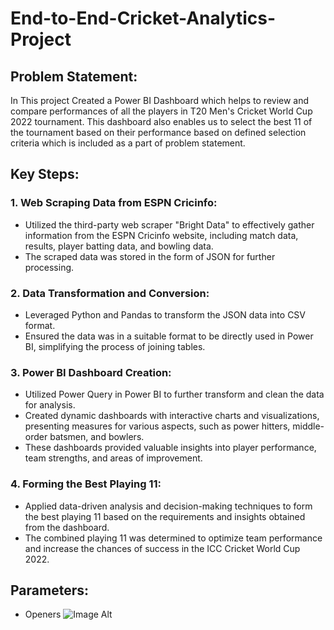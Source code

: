 # End-to-End-Cricket-Analytics-Project

## Problem Statement:

In This project Created a Power BI Dashboard which helps to review and compare performances of all the players in T20 Men's Cricket World Cup 2022 tournament. This dashboard also enables us to select the best 11 of the tournament based on their performance based on defined selection criteria which is included as a part of problem statement.

## Key Steps:
###   1. Web Scraping Data from ESPN Cricinfo:

*   Utilized the third-party web scraper "Bright Data" to effectively gather information from the ESPN Cricinfo website, including match data, results, player batting data, and bowling data.
*   The scraped data was stored in the form of JSON for further processing.

###   2. Data Transformation and Conversion:

*   Leveraged Python and Pandas to transform the JSON data into CSV format.
*   Ensured the data was in a suitable format to be directly used in Power BI, simplifying the process of joining tables.

###   3. Power BI Dashboard Creation:

*   Utilized Power Query in Power BI to further transform and clean the data for analysis.
*   Created dynamic dashboards with interactive charts and visualizations, presenting measures for various aspects, such as power hitters, middle-order batsmen, and bowlers.
*   These dashboards provided valuable insights into player performance, team strengths, and areas of improvement.

###   4. Forming the Best Playing 11:

*   Applied data-driven analysis and decision-making techniques to form the best playing 11 based on the requirements and insights obtained from the dashboard.
*   The combined playing 11 was determined to optimize team performance and increase the chances of success in the ICC Cricket World Cup 2022.

## Parameters:

* Openers
![Image Alt]()



